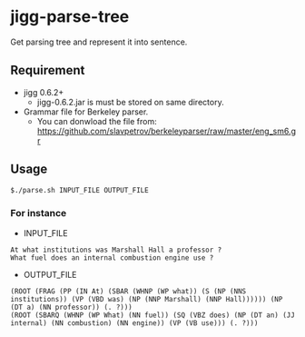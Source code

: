 # jigg-parse-tree
Get parsing tree and represent it into sentence.

## Requirement
- jigg 0.6.2+
  - jigg-0.6.2.jar is must be stored on same directory.
- Grammar file for Berkeley parser.
  - You can donwload the file from:
    https://github.com/slavpetrov/berkeleyparser/raw/master/eng_sm6.gr

## Usage
```bash
$./parse.sh INPUT_FILE OUTPUT_FILE
```

### For instance
- INPUT_FILE
```text
At what institutions was Marshall Hall a professor ?
What fuel does an internal combustion engine use ?
```

- OUTPUT_FILE
```
(ROOT (FRAG (PP (IN At) (SBAR (WHNP (WP what)) (S (NP (NNS institutions)) (VP (VBD was) (NP (NNP Marshall) (NNP Hall)))))) (NP (DT a) (NN professor)) (. ?)))
(ROOT (SBARQ (WHNP (WP What) (NN fuel)) (SQ (VBZ does) (NP (DT an) (JJ internal) (NN combustion) (NN engine)) (VP (VB use))) (. ?)))
```

